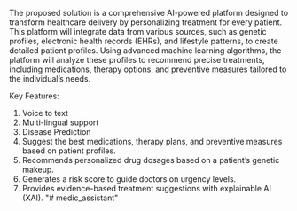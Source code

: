 The proposed solution is a comprehensive AI-powered platform designed to 
transform healthcare delivery by personalizing treatment for every patient. This 
platform will integrate data from various sources, such as genetic profiles, 
electronic health records (EHRs), and lifestyle patterns, to create detailed patient 
profiles. Using advanced machine learning algorithms, the platform will analyze 
these profiles to recommend precise treatments, including medications, therapy 
options, and preventive measures tailored to the individual’s needs. 


Key Features:
1.	Voice to text
2.	Multi-lingual support
3.	Disease Prediction
4.	Suggest the best medications, therapy plans, and preventive measures based on patient profiles.
5.	Recommends personalized drug dosages based on a patient’s genetic makeup.
6.	Generates a risk score to guide doctors on urgency levels.
7.	Provides evidence-based treatment suggestions with explainable AI (XAI).
"# medic_assistant" 
